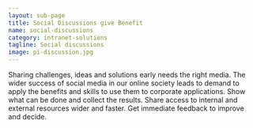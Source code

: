 ```yaml
---
layout: sub-page
title: Social Discussions give Benefit
name: social-discussions
category: intranet-solutions
tagline: Social discussions
image: pi-discussion.jpg
---
```


Sharing challenges, ideas and solutions early needs the right media. The wider success of social media in our online society leads to demand to apply the benefits and skills to use them to corporate applications. Show what can be done and collect the results. Share access to internal and external resources wider and faster. Get immediate feedback to improve and decide.
